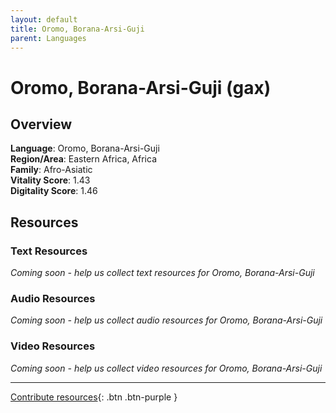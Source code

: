 ```yaml
---
layout: default
title: Oromo, Borana-Arsi-Guji
parent: Languages
---
```


# Oromo, Borana-Arsi-Guji (gax)

## Overview

**Language**: Oromo, Borana-Arsi-Guji  
**Region/Area**: Eastern Africa, Africa  
**Family**: Afro-Asiatic  
**Vitality Score**: 1.43  
**Digitality Score**: 1.46  

## Resources

### Text Resources
*Coming soon - help us collect text resources for Oromo, Borana-Arsi-Guji*

### Audio Resources
*Coming soon - help us collect audio resources for Oromo, Borana-Arsi-Guji*

### Video Resources
*Coming soon - help us collect video resources for Oromo, Borana-Arsi-Guji*

---

[Contribute resources](https://fairtrain.github.io/){: .btn .btn-purple }
